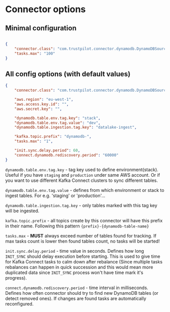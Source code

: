 
# Connector options

## Minimal configuration

```json

{
    "connector.class": "com.trustpilot.connector.dynamodb.DynamoDBSourceConnector",
    "tasks.max": "100"
}
```


## All config options (with default values)
```json
{
    "connector.class": "com.trustpilot.connector.dynamodb.DynamoDBSourceConnector",

    "aws.region": "eu-west-1",
    "aws.access.key.id": "",
    "aws.secret.key": "",

    "dynamodb.table.env.tag.key": "stack",
    "dynamodb.table.env.tag.value": "dev",
    "dynamodb.table.ingestion.tag.key": "datalake-ingest",

    "kafka.topic.prefix": "dynamodb-",
    "tasks.max": "1",

    "init.sync.delay.period": 60,
    "connect.dynamodb.rediscovery.period": "60000"
}
```
`dynamodb.table.env.tag.key` - tag key used to define environment(stack). Useful if you have `staging` and `production` under same AWS account. Or if you want to use different Kafka Connect clusters to sync different tables.

`dynamodb.table.env.tag.value` - defines from which environment or stack to ingest tables. For e.g. 'staging' or 'production'...

`dynamodb.table.ingestion.tag.key` - only tables marked with this tag key will be ingested.

`kafka.topic.prefix` - all topics create by this connector will have this prefix in their name. Following this pattern `{prefix}-{dynamodb-table-name}`

`tasks.max` - **MUST** always exceed number of tables found for tracking. If max tasks count is lower then found tables count, no tasks will be started!

`init.sync.delay.period` - time value in seconds. Defines how long `INIT_SYNC` should delay execution before starting. This is used to give time for Kafka Connect tasks to calm down after rebalance (Since multiple tasks rebalances can happen in quick succession and this would mean more duplicated data since `INIT_SYNC` process won't have time mark it's progress). 

 `connect.dynamodb.rediscovery.period` - time interval in milliseconds. Defines how often connector should try to find new DynamoDB tables (or detect removed ones). If changes are found tasks are automatically reconfigured.




